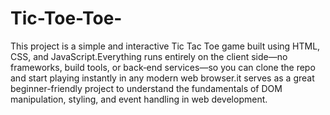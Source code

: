 # Tic-Toe-Toe-
This project is a simple and interactive Tic Tac Toe game built using HTML, CSS, and JavaScript.Everything runs entirely on the client side—no frameworks, build tools, or back‑end services—so you can clone the repo and start playing instantly in any modern web browser.it serves as a great beginner-friendly project to understand the fundamentals of DOM manipulation, styling, and event handling in web development.
